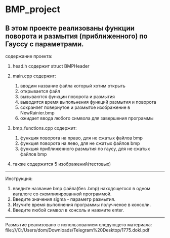 # BMP_project

В этом проекте реализованы функции поворота и размытия (приближенного) по Гауссу с параметрами.
-----------------------------------------------------------------------------------------------
содержание проекта: 
1. head.h содержит struct BMPHeader
   
2. main.cpp содержит:
   1) вводим название файла который хотим открыть
   2) открывается файл
   3) вызываются функции поворота и размытия
   4) выводится время выпольнения функций размытия и поворота
   5) сохраняет повернутое и размытое изображение в NewRainier.bmp
   6) ожидает ввода любого символа для завершения программы

3. bmp_functions.cpp содержит:
     1) функция поворота на право, для не сжатых файлов bmp
     2) функция поворота на лево, для не сжатых файлов bmp
     3) функция приближенного размытия по гаусу, для не сжатых файлов bmp
4. также содержится 5 изображений(тестовых)
-----------------------------------------------------------------------------------------------
Инструкция:

1. введите название bmp файла(без .bmp) находящегося в одном каталоге со скомпилированной программой.
2. Введите значения sigma - параметр размытия.
3. Изучите время выполнения программы получченое в консоли.
4. Введите любой символ в консоль и нажмите enter.
-----------------------------------------------------------------------------------------------
Размытие реализовано с использованием следующего материала:
file:///C:/Users/dom/Downloads/Telegram%20Desktop/1775.dokl.pdf

